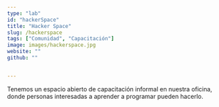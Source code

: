 ```yaml
---
type: "lab"
id: "hackerSpace"
title: "Hacker Space"
slug: /hackerspace
tags: ["Comunidad", "Capacitación"]
image: images/hackerspace.jpg
website: ""
github: ""


---
```


Tenemos un espacio abierto de capacitación informal en nuestra oficina, donde personas interesadas a aprender a programar pueden hacerlo.